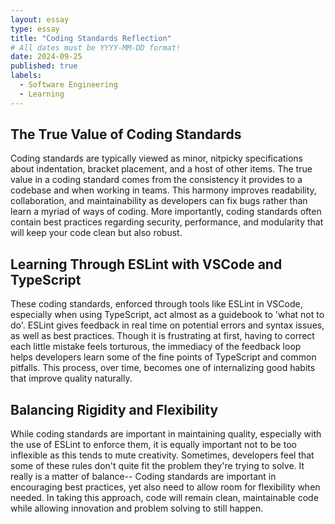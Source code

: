 ```yaml
---
layout: essay
type: essay
title: "Coding Standards Reflection"
# All dates must be YYYY-MM-DD format!
date: 2024-09-25
published: true
labels:
  - Software Engineering
  - Learning
---
```



## The True Value of Coding Standards

Coding standards are typically viewed as minor, nitpicky specifications about indentation, bracket placement, and a host of other items. The true value in a coding standard comes from the consistency it provides to a codebase and when working in teams. This harmony improves readability, collaboration, and maintainability as developers can fix bugs rather than learn a myriad of ways of coding. More importantly, coding standards often contain best practices regarding security, performance, and modularity that will keep your code clean but also robust.


## Learning Through ESLint with VSCode and TypeScript

These coding standards, enforced through tools like ESLint in VSCode, especially when using TypeScript, act almost as a guidebook to 'what not to do'. ESLint gives feedback in real time on potential errors and syntax issues, as well as best practices. Though it is frustrating at first, having to correct each little mistake feels torturous, the immediacy of the feedback loop helps developers learn some of the fine points of TypeScript and common pitfalls. This process, over time, becomes one of internalizing good habits that improve quality naturally.


## Balancing Rigidity and Flexibility

While coding standards are important in maintaining quality, especially with the use of ESLint to enforce them, it is equally important not to be too inflexible as this tends to mute creativity. Sometimes, developers feel that some of these rules don't quite fit the problem they're trying to solve. It really is a matter of balance-- Coding standards are important in encouraging best practices, yet also need to allow room for flexibility when needed. In taking this approach, code will remain clean, maintainable code while allowing innovation and problem solving to still happen.

